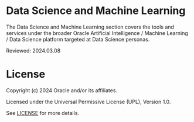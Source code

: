 # Data Science and Machine Learning

The Data Science and Machine Learning section covers the tools and services under the broader Oracle Artificial Intelligence / Machine Learning / Data Science platform targeted at Data Science personas.

Reviewed: 2024.03.08


# License

Copyright (c) 2024 Oracle and/or its affiliates.

Licensed under the Universal Permissive License (UPL), Version 1.0.

See [LICENSE](https://github.com/oracle-devrel/technology-engineering/blob/main/LICENSE) for more details.
